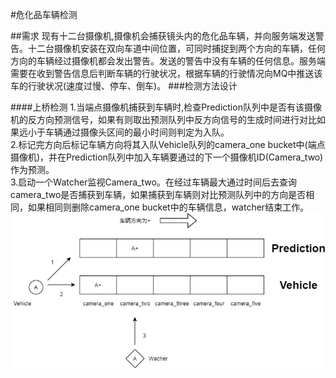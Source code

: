 #危化品车辆检测

##需求
现有十二台摄像机,摄像机会捕获镜头内的危化品车辆，并向服务端发送警告。十二台摄像机安装在双向车道中间位置，可同时捕捉到两个方向的车辆，任何方向的车辆经过摄像机都会发出警告。发送的警告中没有车辆的任何信息。服务端需要在收到警告信息后判断车辆的行驶状况，根据车辆的行驶情况向MQ中推送该车的行驶状况(速度过慢、停车、倒车)。
###检测方法设计

####上桥检测
1.当端点摄像机捕获到车辆时,检查Prediction队列中是否有该摄像机的反方向预测信号，如果有则取出预测队列中反方向信号的生成时间进行对比如果远小于车辆通过摄像头区间的最小时间则判定为入队。\
2.标记完方向后标记车辆方向将其入队Vehicle队列的camera_one bucket中(端点摄像机)，并在Prediction队列中加入车辆要通过的下一个摄像机ID(Camera_two)作为预测。\
3.启动一个Watcher监视Camera_two。在经过车辆最大通过时间后去查询camera_two是否捕获到车辆，如果捕获到车辆则对比预测队列中的方向是否相同，如果相同则删除camera_one bucket中的车辆信息，watcher结束工作。\
![image](image/danger-goods-vehicle.png)
